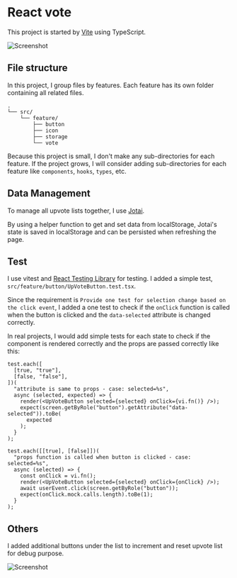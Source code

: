 # React vote

This project is started by [Vite](https://vitejs.dev/) using TypeScript.

![Screenshot](https://github.com/user-attachments/assets/743297cf-9ad9-402b-a996-09ecc75f317e)

## File structure

In this project, I group files by features. Each feature has its own folder containing all related files.

```
.
└── src/
    └── feature/
        ├── button
        ├── icon
        ├── storage
        └── vote
```

Because this project is small, I don't make any sub-directories for each feature.
If the project grows, I will consider adding sub-directories for each feature like `components`, `hooks`, `types`, etc.


## Data Management

To manage all upvote lists together, I use [Jotai](https://jotai.org/).

By using a helper function to get and set data from localStorage,
Jotai's state is saved in localStorage and can be persisted when refreshing the page.


## Test

I use vitest and [React Testing Library](https://testing-library.com/docs/react-testing-library/intro) for testing.
I added a simple test, `src/feature/button/UpVoteButton.test.tsx`.

Since the requirement is `Provide one test for selection change based on the click event`, I added a one test to check if the `onClick` function is called when the button is clicked and the `data-selected` attribute is changed correctly.

In real projects, I would add simple tests for each state to check if the component is rendered correctly and the props are passed correctly like this:


```tsx
test.each([
  [true, "true"],
  [false, "false"],
])(
  "attribute is same to props - case: selected=%s",
  async (selected, expected) => {
    render(<UpVoteButton selected={selected} onClick={vi.fn()} />);
    expect(screen.getByRole("button").getAttribute("data-selected")).toBe(
      expected
    );
  }
);

test.each([[true], [false]])(
  "props function is called when button is clicked - case: selected=%s",
  async (selected) => {
    const onClick = vi.fn();
    render(<UpVoteButton selected={selected} onClick={onClick} />);
    await userEvent.click(screen.getByRole("button"));
    expect(onClick.mock.calls.length).toBe(1);
  }
);
```

## Others

I added additional buttons under the list to increment and reset upvote list for debug purpose.

![Screenshot](https://github.com/user-attachments/assets/4751f03c-525d-4e4e-8736-abf317520f86)